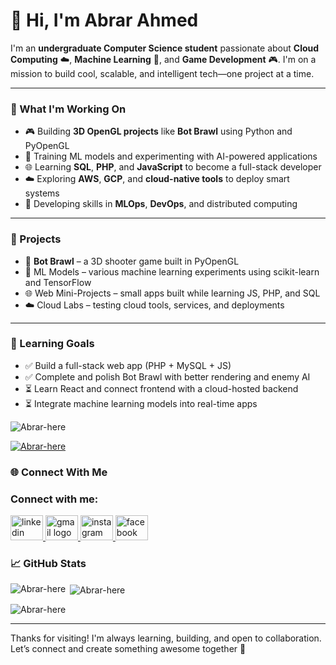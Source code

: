 # 👋 Hi, I'm Abrar Ahmed

I'm an **undergraduate Computer Science student** passionate about **Cloud Computing** ☁️, **Machine Learning** 🤖, and **Game Development** 🎮. I'm on a mission to build cool, scalable, and intelligent tech—one project at a time.

---

### 🚀 What I'm Working On
- 🎮 Building **3D OpenGL projects** like **Bot Brawl** using Python and PyOpenGL  
- 🤖 Training ML models and experimenting with AI-powered applications  
- 🌐 Learning **SQL**, **PHP**, and **JavaScript** to become a full-stack developer  
- ☁️ Exploring **AWS**, **GCP**, and **cloud-native tools** to deploy smart systems  
- 🧠 Developing skills in **MLOps**, **DevOps**, and distributed computing  

---

### 🧪 Projects
- 🔫 **Bot Brawl** – a 3D shooter game built in PyOpenGL  
- 🧠 ML Models – various machine learning experiments using scikit-learn and TensorFlow  
- 🌐 Web Mini-Projects – small apps built while learning JS, PHP, and SQL  
- ☁️ Cloud Labs – testing cloud tools, services, and deployments  

---

### 🎯 Learning Goals
- ✅ Build a full-stack web app (PHP + MySQL + JS)  
- ✅ Complete and polish Bot Brawl with better rendering and enemy AI  
- ⏳ Learn React and connect frontend with a cloud-hosted backend  
- ⏳ Integrate machine learning models into real-time apps  

<p align="left"> <img src="https://komarev.com/ghpvc/?username=Abrar-here&label=Profile%20views&color=0e75b6&style=flat" alt="Abrar-here" /> </p>

<p align="left"> <a href="https://github.com/ryo-ma/github-profile-trophy"><img src="https://github-profile-trophy.vercel.app/?username=Abrar-here" alt="Abrar-here" /></a> </p>


### 🌐 Connect With Me

<h3 align="left">Connect with me:</h3>
<p align="left">
  <a href="https://www.linkedin.com/in/abrar-ahmed-hridoy-934003252" target="_blank">
    <img src="https://raw.githubusercontent.com/maurodesouza/profile-readme-generator/master/src/assets/icons/social/linkedin/default.svg" width="52" height="40" alt="linkedin logo"  />
  </a>
  <a href="abrarahmedhridoy@gmail.com" target="_blank">
    <img src="https://raw.githubusercontent.com/maurodesouza/profile-readme-generator/master/src/assets/icons/social/gmail/default.svg" width="52" height="40" alt="gmail logo"  />
  </a>
  <a href="https://www.instagram.com/_hridoy_isndrk?igsh=MmZpaWNqYzFhcDFh" target="_blank">
    <img src="https://raw.githubusercontent.com/maurodesouza/profile-readme-generator/master/src/assets/icons/social/instagram/default.svg" width="52" height="40" alt="instagram logo"  />
  </a>
  <a href="https://www.facebook.com/share/1JWKySxUUw/" target="_blank">
    <img src="https://raw.githubusercontent.com/maurodesouza/profile-readme-generator/master/src/assets/icons/social/facebook/default.svg" width="52" height="40" alt="facebook logo"  />
  </a>
</p>

### 📈 GitHub Stats
<p><img align="left" src="https://github-readme-stats.vercel.app/api/top-langs?username=Abrar-here&show_icons=true&locale=en&layout=compact" alt="Abrar-here" /></p>

<p>&nbsp;<img align="center" src="https://github-readme-stats.vercel.app/api?username=Abrar-here&show_icons=true&locale=en" alt="Abrar-here" /></p>

<p><img align="center" src="https://github-readme-streak-stats.herokuapp.com/?user=Abrar-here&" alt="Abrar-here" /></p>

---

Thanks for visiting! I'm always learning, building, and open to collaboration. Let’s connect and create something awesome together 🚀
